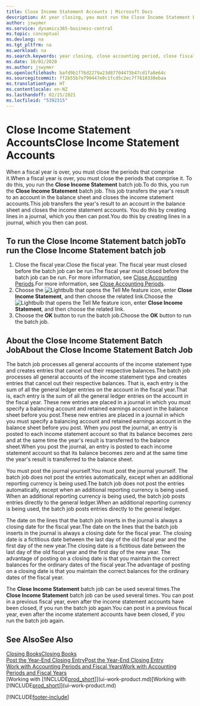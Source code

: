 ```yaml
---
title: Close Income Statement Accounts | Microsoft Docs
description: At year closing, you must run the Close Income Statement batch job to close the accounting periods that make up the fiscal year.
author: jswymer
ms.service: dynamics365-business-central
ms.topic: conceptual
ms.devlang: na
ms.tgt_pltfrm: na
ms.workload: na
ms.search.keywords: year closing, close accounting period, close fiscal year, bank account detailed trial balance
ms.date: 10/01/2020
ms.author: jswymer
ms.openlocfilehash: bafd9b1f76d2279a23d87704473b47cd1fa8e64c
ms.sourcegitcommit: ff2b55b7e790447e0c1fcd5c2ec7f7610338ebaa
ms.translationtype: HT
ms.contentlocale: en-NZ
ms.lasthandoff: 02/15/2021
ms.locfileid: "5392315"
---
```

# <a name="close-income-statement-accounts"></a><span data-ttu-id="40615-103">Close Income Statement Accounts</span><span class="sxs-lookup"><span data-stu-id="40615-103">Close Income Statement Accounts</span></span>
<span data-ttu-id="40615-104">When a fiscal year is over, you must close the periods that comprise it.</span><span class="sxs-lookup"><span data-stu-id="40615-104">When a fiscal year is over, you must close the periods that comprise it.</span></span> <span data-ttu-id="40615-105">To do this, you run the **Close Income Statement** batch job.</span><span class="sxs-lookup"><span data-stu-id="40615-105">To do this, you run the **Close Income Statement** batch job.</span></span> <span data-ttu-id="40615-106">This job transfers the year's result to an account in the balance sheet and closes the income statement accounts.</span><span class="sxs-lookup"><span data-stu-id="40615-106">This job transfers the year's result to an account in the balance sheet and closes the income statement accounts.</span></span> <span data-ttu-id="40615-107">You do this by creating lines in a journal, which you then can post.</span><span class="sxs-lookup"><span data-stu-id="40615-107">You do this by creating lines in a journal, which you then can post.</span></span>

## <a name="to-run-the-close-income-statement-batch-job"></a><span data-ttu-id="40615-108">To run the Close Income Statement batch job</span><span class="sxs-lookup"><span data-stu-id="40615-108">To run the Close Income Statement batch job</span></span>
1. <span data-ttu-id="40615-109">Close the fiscal year.</span><span class="sxs-lookup"><span data-stu-id="40615-109">Close the fiscal year.</span></span> <span data-ttu-id="40615-110">The fiscal year must closed before the batch job can be run.</span><span class="sxs-lookup"><span data-stu-id="40615-110">The fiscal year must closed before the batch job can be run.</span></span> <span data-ttu-id="40615-111">For more information, see [Close Accounting Periods](year-close-account-periods.md).</span><span class="sxs-lookup"><span data-stu-id="40615-111">For more information, see [Close Accounting Periods](year-close-account-periods.md).</span></span>
2. <span data-ttu-id="40615-112">Choose the ![Lightbulb that opens the Tell Me feature](media/ui-search/search_small.png "Tell me what you want to do") icon, enter **Close Income Statement**, and then choose the related link.</span><span class="sxs-lookup"><span data-stu-id="40615-112">Choose the ![Lightbulb that opens the Tell Me feature](media/ui-search/search_small.png "Tell me what you want to do") icon, enter **Close Income Statement**, and then choose the related link.</span></span>
3. <span data-ttu-id="40615-113">Choose the **OK** button to run the batch job.</span><span class="sxs-lookup"><span data-stu-id="40615-113">Choose the **OK** button to run the batch job.</span></span>

## <a name="about-the-close-income-statement-batch-job"></a><span data-ttu-id="40615-114">About the Close Income Statement Batch Job</span><span class="sxs-lookup"><span data-stu-id="40615-114">About the Close Income Statement Batch Job</span></span>
<span data-ttu-id="40615-115">The batch job processes all general accounts of the income statement type and creates entries that cancel out their respective balances.</span><span class="sxs-lookup"><span data-stu-id="40615-115">The batch job processes all general accounts of the income statement type and creates entries that cancel out their respective balances.</span></span> <span data-ttu-id="40615-116">That is, each entry is the sum of all the general ledger entries on the account in the fiscal year.</span><span class="sxs-lookup"><span data-stu-id="40615-116">That is, each entry is the sum of all the general ledger entries on the account in the fiscal year.</span></span> <span data-ttu-id="40615-117">These new entries are placed in a journal in which you must specify a balancing account and retained earnings account in the balance sheet before you post.</span><span class="sxs-lookup"><span data-stu-id="40615-117">These new entries are placed in a journal in which you must specify a balancing account and retained earnings account in the balance sheet before you post.</span></span> <span data-ttu-id="40615-118">When you post the journal, an entry is posted to each income statement account so that its balance becomes zero and at the same time the year's result is transferred to the balance sheet.</span><span class="sxs-lookup"><span data-stu-id="40615-118">When you post the journal, an entry is posted to each income statement account so that its balance becomes zero and at the same time the year's result is transferred to the balance sheet.</span></span>

<span data-ttu-id="40615-119">You must post the journal yourself.</span><span class="sxs-lookup"><span data-stu-id="40615-119">You must post the journal yourself.</span></span> <span data-ttu-id="40615-120">The batch job does not post the entries automatically, except when an additional reporting currency is being used.</span><span class="sxs-lookup"><span data-stu-id="40615-120">The batch job does not post the entries automatically, except when an additional reporting currency is being used.</span></span> <span data-ttu-id="40615-121">When an additional reporting currency is being used, the batch job posts entries directly to the general ledger.</span><span class="sxs-lookup"><span data-stu-id="40615-121">When an additional reporting currency is being used, the batch job posts entries directly to the general ledger.</span></span>

<span data-ttu-id="40615-122">The date on the lines that the batch job inserts in the journal is always a closing date for the fiscal year.</span><span class="sxs-lookup"><span data-stu-id="40615-122">The date on the lines that the batch job inserts in the journal is always a closing date for the fiscal year.</span></span> <span data-ttu-id="40615-123">The closing date is a fictitious date between the last day of the old fiscal year and the first day of the new year.</span><span class="sxs-lookup"><span data-stu-id="40615-123">The closing date is a fictitious date between the last day of the old fiscal year and the first day of the new year.</span></span> <span data-ttu-id="40615-124">The advantage of posting on a closing date is that you maintain the correct balances for the ordinary dates of the fiscal year.</span><span class="sxs-lookup"><span data-stu-id="40615-124">The advantage of posting on a closing date is that you maintain the correct balances for the ordinary dates of the fiscal year.</span></span>

<span data-ttu-id="40615-125">The **Close Income Statement** batch job can be used several times.</span><span class="sxs-lookup"><span data-stu-id="40615-125">The **Close Income Statement** batch job can be used several times.</span></span> <span data-ttu-id="40615-126">You can post in a previous fiscal year, even after the income statement accounts have been closed, if you run the batch job again.</span><span class="sxs-lookup"><span data-stu-id="40615-126">You can post in a previous fiscal year, even after the income statement accounts have been closed, if you run the batch job again.</span></span>

## <a name="see-also"></a><span data-ttu-id="40615-127">See Also</span><span class="sxs-lookup"><span data-stu-id="40615-127">See Also</span></span>

[<span data-ttu-id="40615-128">Closing Books</span><span class="sxs-lookup"><span data-stu-id="40615-128">Closing Books</span></span>](year-close-books.md)  
[<span data-ttu-id="40615-129">Post the Year-End Closing Entry</span><span class="sxs-lookup"><span data-stu-id="40615-129">Post the Year-End Closing Entry</span></span>](year-how-post-year-end-close-entry.md)  
[<span data-ttu-id="40615-130">Work with Accounting Periods and Fiscal Years</span><span class="sxs-lookup"><span data-stu-id="40615-130">Work with Accounting Periods and Fiscal Years</span></span>](finance-accounting-periods-and-fiscal-years.md)  
<span data-ttu-id="40615-131">[Working with [!INCLUDE[prod_short](includes/prod_short.md)]](ui-work-product.md)</span><span class="sxs-lookup"><span data-stu-id="40615-131">[Working with [!INCLUDE[prod_short](includes/prod_short.md)]](ui-work-product.md)</span></span>


[!INCLUDE[footer-include](includes/footer-banner.md)]